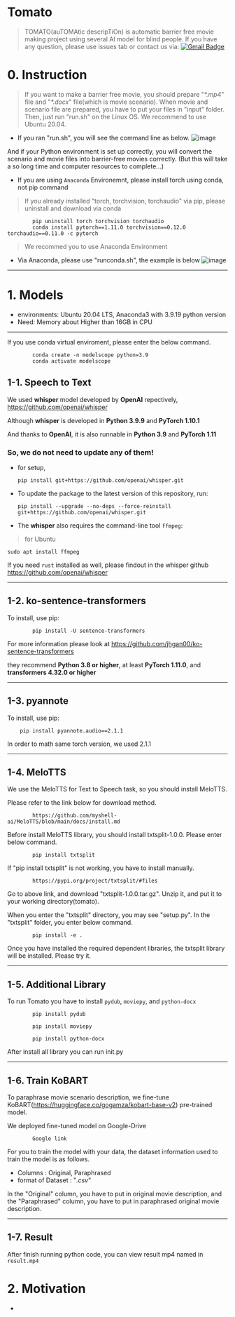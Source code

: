 # Tomato
> TOMATO(auTOMAtic descripTiOn) is automatic barrier free movie making project using several AI model for blind people.
> If you have any question, please use issues tab or contact us via: [![Gmail Badge](https://img.shields.io/badge/Gmail-d14836?style=flat-square&logo=Gmail&logoColor=white&link=mailto:jjuhee0913@gmail.com)](mailto:phjpurpleoob@gmail.com)

# 0. Instruction

> If you want to make a barrier free movie, you should prepare  "_*.mp4_" file and "_*.docx_" file(which is movie scenario).
> When movie and scenario file are prepared, you have to put your files in "input" folder.
> Then, just run "run.sh" on the Linux OS. We recommend to use Ubuntu 20.04.  

* If you ran "run.sh", you will see the command line as below.
![image](https://github.com/junhypark/Tomato/assets/164970413/2da79014-8802-449d-a946-03e020aa147f)

And if your Python environment is set up correctly, you will convert the scenario and movie files into barrier-free movies correctly.
(But this will take a so long time and computer resources to complete...)

* If you are using ```Anaconda``` Environemnt, please install torch using conda, not pip command

> If you already installed "torch, torchvision, torchaudio" via pip, please uninstall and download via conda

            pip uninstall torch torchvision torchaudio
            conda install pytorch==1.11.0 torchvision==0.12.0 torchaudio==0.11.0 -c pytorch

> We recommed you to use Anaconda Environment

* Via Anaconda, please use "runconda.sh", the example is below
![image](https://github.com/junhypark/Tomato/assets/58024443/278890fb-b5ba-4245-8477-db34a2511e8c)

---
# 1. Models

* environments: Ubuntu 20.04 LTS, Anaconda3 with 3.9.19 python version
* Need: Memory about Higher than 16GB in CPU
---
If you use conda virtual enviroment, please enter the below command.

            conda create -n modelscope python=3.9
            conda activate modelscope


## 1-1. Speech to Text

We used **whisper** model developed by **OpenAI** repectively, https://github.com/openai/whisper

Although **whisper** is developed in **Python 3.9.9** and **PyTorch 1.10.1**

And thanks to **OpenAI**, it is also runnable in **Python 3.9** and **PyTorch 1.11**

### So, we do not need to update any of them!

* for setup,

      pip install git+https://github.com/openai/whisper.git

* To update the package to the latest version of this repository, run:

      pip install --upgrade --no-deps --force-reinstall git+https://github.com/openai/whisper.git

* The **whisper** also requires the command-line tool ```ffmpeg```:

> for Ubuntu

    sudo apt install ffmpeg

If you need ```rust``` installed as well, please findout in the whisper github https://github.com/openai/whisper

---

## 1-2. ko-sentence-transformers

To install, use pip:

            pip install -U sentence-transformers

For more information please look at https://github.com/jhgan00/ko-sentence-transformers

they recommend **Python 3.8 or higher**, at least **PyTorch 1.11.0**, and **transformers 4.32.0 or higher**

---

## 1-3. pyannote

To install, use pip:

        pip install pyannote.audio==2.1.1

In order to math same torch version, we used 2.1.1

---

## 1-4. MeloTTS

We use the MeloTTS for Text to Speech task, so you should install MeloTTS. 

Please refer to the link below for download method.

            https://github.com/myshell-ai/MeloTTS/blob/main/docs/install.md

Before install MeloTTS library, you should install txtsplit-1.0.0. Please enter below command.

            pip install txtsplit

If "pip install txtsplit" is not working, you have to install manually.

            https://pypi.org/project/txtsplit/#files

Go to above link, and download "txtsplit-1.0.0.tar.gz". Unzip it, and put it to your working directory(tomato).

When you enter the "txtsplit" directory, you may see "setup.py". In the "txtsplit" folder, you enter below command.

            pip install -e .

Once you have installed the required dependent libraries, the txtsplit library will be installed. Please try it.

---

## 1-5. Additional Library

To run Tomato you have to install ```pydub```, ```moviepy```, and ```python-docx```

            pip install pydub

            pip install moviepy

            pip install python-docx
            
After install all library you can run init.py

---

## 1-6. Train KoBART

To paraphrase movie scenario description, we fine-tune KoBART(https://huggingface.co/gogamza/kobart-base-v2) pre-trained model. 

We deployed fine-tuned model on Google-Drive

            Google link

For you to train the model with your data, the dataset information used to train the model is as follows.
- Columns : Original, Paraphrased
- format of Dataset : "_.csv_"

In the "Original" column, you have to put in original movie description, and the "Paraphrased" column, you have to put in paraphrased original movie description. 

---
## 1-7. Result

After finish running python code, you can view result mp4 named in ```result.mp4```


# 2. Motivation

* 
